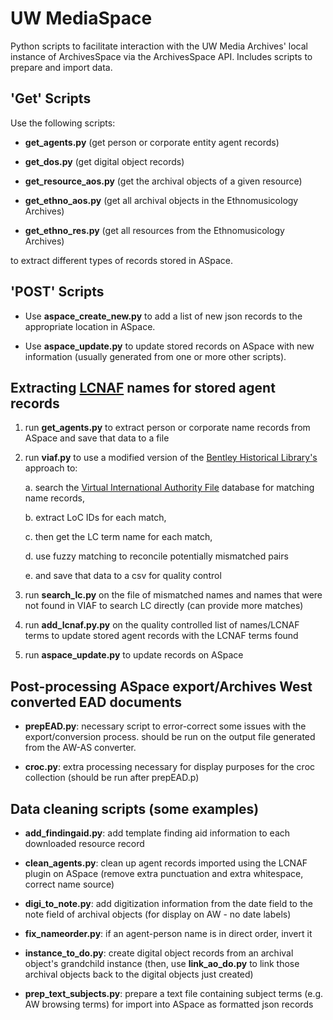 # UW MediaSpace

Python scripts to facilitate interaction with the UW Media Archives' local instance of ArchivesSpace via the ArchivesSpace API. Includes scripts to prepare and import data.

## 'Get' Scripts

Use the following scripts:

- **get_agents.py** (get person or corporate entity agent records)

- **get_dos.py** (get digital object records)

- **get_resource_aos.py** (get the archival objects of a given resource)

- **get_ethno_aos.py** (get all archival objects in the Ethnomusicology Archives)

- **get_ethno_res.py** (get all resources from the Ethnomusicology Archives)

to extract different types of records stored in ASpace.

## 'POST' Scripts

- Use **aspace_create_new.py** to add a list of new json records to the appropriate location in ASpace.

- Use **aspace_update.py** to update stored records on ASpace with new information (usually generated from one or more other scripts).

## Extracting [LCNAF](http://id.loc.gov/authorities/names.html) names for stored agent records

1. run **get_agents.py** to extract person or corporate name records from ASpace and save that data to a file

2. run **viaf.py** to use a modified version of the [Bentley Historical Library's](http://archival-integration.blogspot.com/2015/07/order-from-chaos-reconciling-local-data.html) approach to:

	a. search the [Virtual International Authority File](https://viaf.org/) database for matching name records, 

	b. extract LoC IDs for each match, 

	c. then get the LC term name for each match, 

	d. use fuzzy matching to reconcile potentially mismatched pairs

	e. and save that data to a csv for quality control

3. run **search_lc.py** on the file of mismatched names and names that were not found in VIAF to search LC directly (can provide more matches)

4. run **add_lcnaf.py.py** on the quality controlled list of names/LCNAF terms to update stored agent records with the LCNAF terms found

5. run **aspace_update.py** to update records on ASpace

## Post-processing ASpace export/Archives West converted EAD documents

- **prepEAD.py**: necessary script to error-correct some issues with the export/conversion process. should be run on the output file generated from the AW-AS converter.

- **croc.py**: extra processing necessary for display purposes for the croc collection (should be run after prepEAD.p)

## Data cleaning scripts (some examples)

- **add_findingaid.py**: add template finding aid information to each downloaded resource record

- **clean_agents.py**: clean up agent records imported using the LCNAF plugin on ASpace (remove extra punctuation and extra whitespace, correct name source)

- **digi_to_note.py**: add digitization information from the date field to the note field of archival objects (for display on AW - no date labels)

- **fix_nameorder.py**: if an agent-person name is in direct order, invert it

- **instance_to_do.py**: create digital object records from an archival object's grandchild instance (then, use **link_ao_do.py** to link those archival objects back to the digital objects just created)

- **prep_text_subjects.py**: prepare a text file containing subject terms (e.g. AW browsing terms) for import into ASpace as formatted json records 


